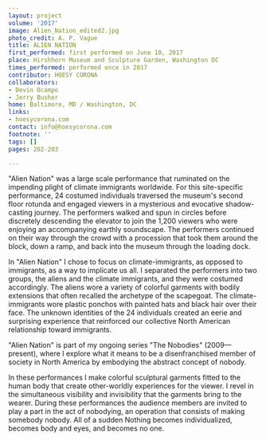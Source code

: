 ```yaml
---
layout: project
volume: '2017'
image: Alien_Nation_edited2.jpg
photo_credit: A. P. Vague
title: ALIEN NATION
first_performed: first performed on June 10, 2017
place: Hirshhorn Museum and Sculpture Garden, Washington DC
times_performed: performed once in 2017
contributor: HOESY CORONA
collaborators:
- Devin Ocampo
- Jerry Busher
home: Baltimore, MD / Washington, DC
links:
- hoesycorona.com
contact: info@hoesycorona.com
footnote: ''
tags: []
pages: 202-203

---
```


"Alien Nation" was a large scale performance that ruminated on the impending plight of climate immigrants worldwide. For this site-specific performance, 24 costumed individuals traversed the museum's second floor rotunda and engaged viewers in a mysterious and evocative shadow-casting journey. The performers walked and spun in circles before discretely descending the elevator to join the 1,200 viewers who were enjoying an accompanying earthly soundscape. The performers continued on their way through the crowd with a procession that took them around the block, down a ramp, and back into the museum through the loading dock.

In "Alien Nation" I chose to focus on climate-immigrants, as opposed to immigrants, as a way to implicate us all. I separated the performers into two groups, the aliens and the climate immigrants, and they were costumed accordingly. The aliens wore a variety of colorful garments with bodily extensions that often recalled the archetype of the scapegoat. The climate-immigrants wore plastic ponchos with painted hats and black hair over their face. The unknown identities of the 24 individuals created an eerie and surprising experience that reinforced our collective North American relationship toward immigrants.

"Alien Nation" is part of my ongoing series "The Nobodies" (2009—present), where I explore what it means to be a disenfranchised member of society in North America by embodying the abstract concept of nobody.

In these performances I make colorful sculptural garments fitted to the human body that create other-worldly experiences for the viewer. I revel in the simultaneous visibility and invisibility that the garments bring to the wearer. During these performances the audience members are invited to play a part in the act of nobodying, an operation that consists of making somebody nobody. All of a sudden Nothing becomes individualized, becomes body and eyes, and becomes no one.
